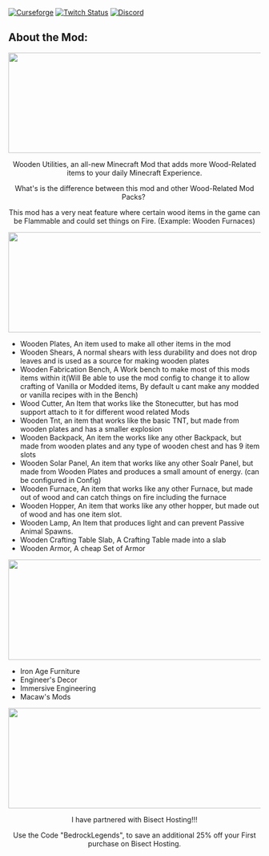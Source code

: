 [![Curseforge][curseImg]][curseLink] [![Twitch Status](https://img.shields.io/twitch/status/ModernGamingWorld?label=ModernGamingWorld&style=social)](https://www.twitch.tv/moderngamingworld) [![Discord][discordimg]][discordlink]

[discordImg]: https://img.shields.io/discord/808837174387671090?color=7289DA&label=Modern%27s%20Place&style=flat-square

[discordLink]: https://discord.gg/u7hZdEqg86

[curseImg]: http://cf.way2muchnoise.eu/409871.svg

[curseLink]: https://www.curseforge.com/minecraft/mc-mods/wooden-utilities


## About the Mod:


<p align="center">
  <img width="1124" height="200" src="https://bisecthosting.com/images/CF/Wooden_Utilities/BH_WU_Header.png">
</p>


<p align="center">
Wooden Utilities, an all-new Minecraft Mod that adds more Wood-Related items to your daily Minecraft Experience.
</p>


<p align="center">
What's is the difference between this mod and other Wood-Related Mod Packs? 
</p>


<p align="center">
This mod has a very neat feature where certain wood items in the game can be Flammable and could set things on Fire. (Example: Wooden Furnaces)
</p>


<p align="center">
  <img width="1124" height="200" src="https://bisecthosting.com/images/CF/Wooden_Utilities/BH_WU_Features.png">
</p>

- Wooden Plates, An item used to make all other items in the mod
- Wooden Shears, A normal shears with less durability and does not drop leaves and is used as a source for making wooden plates
- Wooden Fabrication Bench, A Work bench to make most of this mods items within it(Will Be able to use the mod config to change it to allow crafting of Vanilla or Modded items, By default u cant make any modded or vanilla recipes with in the Bench)
- Wood Cutter, An Item that works like the Stonecutter, but has mod support attach to it for different wood related Mods
- Wooden Tnt, an item that works like the basic TNT, but made from wooden plates and has a smaller explosion
- Wooden Backpack, An item the works like any other Backpack, but made from wooden plates and any type of wooden chest and has 9 item slots
- Wooden Solar Panel, An item that works like any other Soalr Panel, but made from Wooden Plates and produces a small amount of energy. (can be configured in Config)
- Wooden Furnace, An item that works like any other Furnace, but made out of wood and can catch things on fire including the furnace
- Wooden Hopper, An item that works like any other hopper, but made out of wood and has one item slot.
- Wooden Lamp, An Item that produces light and can prevent Passive Animal Spawns.
- Wooden Crafting Table Slab, A Crafting Table made into a slab
- Wooden Armor, A cheap Set of Armor

<p align="center">
  <img width="1124" height="200" src="https://bisecthosting.com/images/CF/Wooden_Utilities/BH_WU_ModCompatibility.png">
</p>

- Iron Age Furniture
- Engineer's Decor
- Immersive Engineering
- Macaw's Mods

<p align="center">
  <img width="1124" height="200" src="https://bisecthosting.com/images/CF/Wooden_Utilities/BH_WU_PromoCard.png">
</p>

  <p align="center">
I have partnered with Bisect Hosting!!!
</p>

  <p align="center">
Use the Code "BedrockLegends", to save an additional 25% off your First purchase on Bisect Hosting.
</p>
